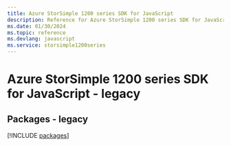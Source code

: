 ```yaml
---
title: Azure StorSimple 1200 series SDK for JavaScript
description: Reference for Azure StorSimple 1200 series SDK for JavaScript
ms.date: 01/30/2024
ms.topic: reference
ms.devlang: javascript
ms.service: storsimple1200series
---
```

# Azure StorSimple 1200 series SDK for JavaScript - legacy
## Packages - legacy
[!INCLUDE [packages](storsimple-1200-series-index.md)]